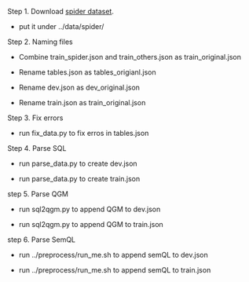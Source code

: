 Step 1.  Download [spider dataset](https://drive.google.com/a/dblab.postech.ac.kr/uc?export=download&confirm=96wR&id=11icoH_EA-NYb0OrPTdehRWm_d7-DIzWX).   

 - put it under ../data/spider/  

Step 2.  Naming files
  
 - Combine train_spider.json and train_others.json as train_original.json
   
 - Rename tables.json as tables_origianl.json  
 
 - Rename dev.json as dev_original.json
   
 - Rename train.json as train_original.json
     
  
Step 3. Fix errors

 - run fix_data.py to fix erros in tables.json  

Step 4. Parse SQL

 - run parse_data.py to create dev.json
   
 - run parse_data.py to create train.json  

step 5. Parse QGM

 - run sql2qgm.py to append QGM to dev.json  
 
 - run sql2qgm.py to append QGM to train.json  

step 6. Parse SemQL

 - run ../preprocess/run_me.sh to append semQL to dev.json
   
 - run ../preprocess/run_me.sh to append semQL to train.json   
 